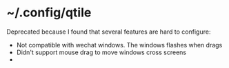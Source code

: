 # ~/.config/qtile

Deprecated because I found that several features are hard to configure:
* Not compatible with wechat windows. The windows flashes when drags
* Didn't support mouse drag to move windows cross screens
* 
